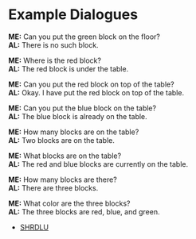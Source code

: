 # Example Dialogues
**ME:** Can you put the green block on the floor?  
**AL:** There is no such block.

**ME:** Where is the red block?  
**AL:** The red block is under the table.

**ME:** Can you put the red block on top of the table?  
**AL:** Okay. I have put the red block on top of the table.

**ME:** Can you put the blue block on the table?  
**AL:** The blue block is already on the table.

**ME:** How many blocks are on the table?  
**AL:** Two blocks are on the table.

**ME:** What blocks are on the table?  
**AL:** The red and blue blocks are currently on the table.

**ME:** How many blocks are there?  
**AL:** There are three blocks.

**ME:** What color are the three blocks?  
**AL:** The three blocks are red, blue, and green.

- [SHRDLU](https://en.wikipedia.org/wiki/SHRDLU#Excerpt)
